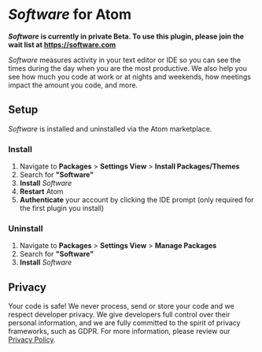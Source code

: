 # *Software* for Atom

***Software* is currently in private Beta. To use this plugin, please join the wait list at https://software.com**

*Software* measures activity in your text editor or IDE so you can see the times during the day when you are the most productive. We also help you see how much you code at work or at nights and weekends, how meetings impact the amount you code, and more. 

## Setup

*Software* is installed and uninstalled via the Atom marketplace.

### Install

1. Navigate to **Packages** > **Settings View** > **Install Packages/Themes**
2. Search for **"Software"**
3. **Install** *Software*
4. **Restart** Atom
5. **Authenticate** your account by clicking the IDE prompt (only required for the first plugin you install)

### Uninstall

1. Navigate to **Packages** > **Settings View** > **Manage Packages**
2. Search for **"Software"**
3. **Install** *Software*

## Privacy

Your code is safe! We never process, send or store your code and we respect developer privacy. We give developers full control over their personal information, and we are fully committed to the spirit of privacy frameworks, such as GDPR. For more information, please review our [Privacy Policy](https://software.com/privacy-policy).
